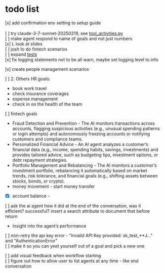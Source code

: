 # todo list
[x] add confirmation env setting to setup guide <br />
 <br />
[ ] try claude-3-7-sonnet-20250219, see [tool_activities.py](./activities/tool_activities.py) <br />
[ ] make agent respond to name of goals and not just numbers <br />
[x] L look at slides <br />
[ ] josh to do fintech scenarios <br />
[ ] expand [tests](./tests/agent_goal_workflow_test.py)<br />
[x] fix logging statements not to be all warn, maybe set logging level to info <br />

[x] create people management scenarios <br />

[ ] 2. Others HR goals:  <br />
- book work travel <br />
- check insurance coverages <br />
- expense management <br />
- check in on the health of the team <br />

[ ] fintech goals <br />
- Fraud Detection and Prevention - The AI monitors transactions across accounts, flagging suspicious activities (e.g., unusual spending patterns or login attempts) and autonomously freezing accounts or notifying customers and compliance teams.<br />
- Personalized Financial Advice - An AI agent analyzes a customer’s financial data (e.g., income, spending habits, savings, investments) and provides tailored advice, such as budgeting tips, investment options, or debt repayment strategies.<br />
- Portfolio Management and Rebalancing - The AI monitors a customer’s investment portfolio, rebalancing it automatically based on market trends, risk tolerance, and financial goals (e.g., shifting assets between stocks, bonds, or crypto).<br />
- money movement - start money transfer <br />
- [x] account balance - <br />


[ ] ask the ai agent how it did at the end of the conversation, was it efficient? successful? insert a search attribute to document that before return <br />
- Insight into the agent’s performance <br />

[ ] non-retry the api key error - "Invalid API Key provided: sk_test_**J..." and "AuthenticationError" <br />
[ ] make it so you can yeet yourself out of a goal and pick a new one <br />

[ ] add visual feedback when workflow starting <br />
[ ] figure out how to allow user to list agents at any time - like end conversation <br />